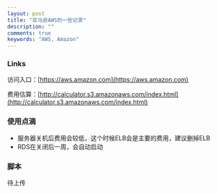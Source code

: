 ```yaml
---
layout: post
title: "亚马逊AWS的一些记录"
description: ""
comments: true
keywords: "AWS, Amazon"
---
```


### Links
访问入口：[https://aws.amazon.com](https://aws.amazon.com)

费用估算：[http://calculator.s3.amazonaws.com/index.html](http://calculator.s3.amazonaws.com/index.html)

### 使用点滴
- 服务器关机后费用会较低，这个时候ELB会是主要的费用，建议删掉ELB
- RDS在关闭后一周，会自动启动

### 脚本
待上传


